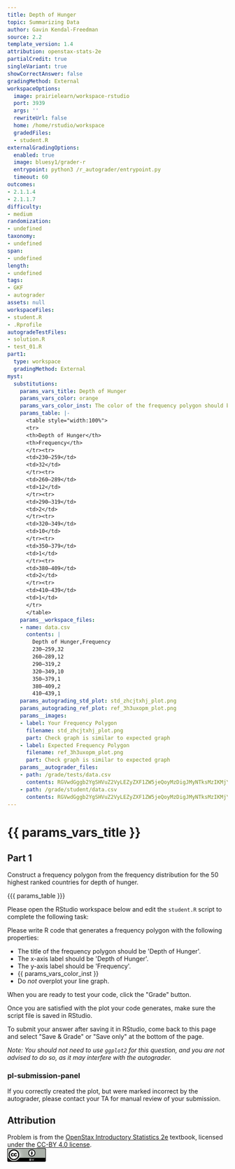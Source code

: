 ```yaml
---
title: Depth of Hunger
topic: Summarizing Data
author: Gavin Kendal-Freedman
source: 2.2
template_version: 1.4
attribution: openstax-stats-2e
partialCredit: true
singleVariant: true
showCorrectAnswer: false
gradingMethod: External
workspaceOptions:
  image: prairielearn/workspace-rstudio
  port: 3939
  args: ''
  rewriteUrl: false
  home: /home/rstudio/workspace
  gradedFiles:
  - student.R
externalGradingOptions:
  enabled: true
  image: bluesy1/grader-r
  entrypoint: python3 /r_autograder/entrypoint.py
  timeout: 60
outcomes:
- 2.1.1.4
- 2.1.1.7
difficulty:
- medium
randomization:
- undefined
taxonomy:
- undefined
span:
- undefined
length:
- undefined
tags:
- GKF
- autograder
assets: null
workspaceFiles:
- student.R
- .Rprofile
autogradeTestFiles:
- solution.R
- test_01.R
part1:
  type: workspace
  gradingMethod: External
myst:
  substitutions:
    params_vars_title: Depth of Hunger
    params_vars_color: orange
    params_vars_color_inst: The color of the frequency polygon should be orange.
    params_table: |-
      <table style="width:100%">
      <tr>
      <th>Depth of Hunger</th>
      <th>Frequency</th>
      </tr><tr>
      <td>230–259</td>
      <td>32</td>
      </tr><tr>
      <td>260–289</td>
      <td>12</td>
      </tr><tr>
      <td>290–319</td>
      <td>2</td>
      </tr><tr>
      <td>320–349</td>
      <td>10</td>
      </tr><tr>
      <td>350–379</td>
      <td>1</td>
      </tr><tr>
      <td>380–409</td>
      <td>2</td>
      </tr><tr>
      <td>410–439</td>
      <td>1</td>
      </tr>
      </table>
    params__workspace_files:
    - name: data.csv
      contents: |
        Depth of Hunger,Frequency
        230–259,32
        260–289,12
        290–319,2
        320–349,10
        350–379,1
        380–409,2
        410–439,1
    params_autograding_std_plot: std_zhcjtxhj_plot.png
    params_autograding_ref_plot: ref_3h3uxopm_plot.png
    params__images:
    - label: Your Frequency Polygon
      filename: std_zhcjtxhj_plot.png
      part: Check graph is similar to expected graph
    - label: Expected Frequency Polygon
      filename: ref_3h3uxopm_plot.png
      part: Check graph is similar to expected graph
    params__autograder_files:
    - path: /grade/tests/data.csv
      contents: RGVwdGggb2YgSHVuZ2VyLEZyZXF1ZW5jeQoyMzDigJMyNTksMzIKMjYw4oCTMjg5LDEyCjI5MOKAkzMxOSwyCjMyMOKAkzM0OSwxMAozNTDigJMzNzksMQozODDigJM0MDksMgo0MTDigJM0MzksMQo=
    - path: /grade/student/data.csv
      contents: RGVwdGggb2YgSHVuZ2VyLEZyZXF1ZW5jeQoyMzDigJMyNTksMzIKMjYw4oCTMjg5LDEyCjI5MOKAkzMxOSwyCjMyMOKAkzM0OSwxMAozNTDigJMzNzksMQozODDigJM0MDksMgo0MTDigJM0MzksMQo=
---
```

# {{ params_vars_title }}

## Part 1

Construct a frequency polygon from the frequency distribution for the 50 highest ranked countries for depth of hunger.

{{{ params_table }}}

<pl-card title="Instructions">

Please open the RStudio workspace below and edit the `student.R` script to complete the following task:

Please write R code that generates a frequency polygon with the following properties:

- The title of the frequency polygon should be 'Depth of Hunger'.
- The x-axis label should be 'Depth of Hunger'.
- The y-axis label should be 'Frequency'.
- {{ params_vars_color_inst }}
- Do *not* overplot your line graph.

When you are ready to test your code, click the "Grade" button.

Once you are satisfied with the plot your code generates, make sure the script file is saved in RStudio.

To submit your answer after saving it in RStudio, come back to this page and select "Save & Grade" or "Save only" at the bottom of the page.

*Note: You should not need to use `ggplot2` for this question, and you are not advised to do so, as it may interfere with the autograder.*

</pl-card>

### pl-submission-panel

If you correctly created the plot, but were marked incorrect by the autograder, please contact your TA for manual review of your submission.

## Attribution

Problem is from the [OpenStax Introductory Statistics 2e](https://openstax.org/books/introductory-statistics-2e) textbook, licensed under the [CC-BY 4.0 license](https://creativecommons.org/licenses/by/4.0/).<br>![Image representing the Creative Commons 4.0 BY license.](https://raw.githubusercontent.com/firasm/bits/master/by.png)